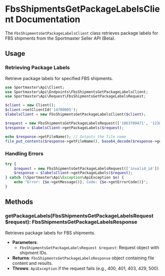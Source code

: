 # FbsShipmentsGetPackageLabelsClient Documentation

The `FbsShipmentsGetPackageLabelsClient` class retrieves package labels for FBS shipments from the Sportmaster Seller API (Beta).

## Usage

### Retrieving Package Labels

Retrieve package labels for specified FBS shipments.

```php
use Sportmaster\Api\Client;
use Sportmaster\Api\Endpoints\FbsShipmentsGetPackageLabelsClient;
use Sportmaster\Api\Request\FbsShipmentsGetPackageLabelsRequest;

$client = new Client();
$client->setClientId('14700005');
$labelsClient = new FbsShipmentsGetPackageLabelsClient($client);

$request = new FbsShipmentsGetPackageLabelsRequest(['1863780471', '1238671442']);
$response = $labelsClient->getPackageLabels($request);

echo $response->getFileName(); // Outputs the file name
file_put_contents($response->getFileName(), base64_decode($response->getFileContent()));
```

### Handling Errors

```php
try {
    $request = new FbsShipmentsGetPackageLabelsRequest(['invalid_id']);
    $response = $labelsClient->getPackageLabels($request);
} catch (\Sportmaster\Api\Exception\ApiException $e) {
    echo "Error: {$e->getMessage()}, Code: {$e->getErrorCode()}";
}
```

## Methods

### getPackageLabels(FbsShipmentsGetPackageLabelsRequest $request): FbsShipmentsGetPackageLabelsResponse

Retrieves package labels for FBS shipments.

- **Parameters**:
  - `FbsShipmentsGetPackageLabelsRequest $request`: Request object with shipment IDs.
- **Returns**: `FbsShipmentsGetPackageLabelsResponse` object containing file content and results.
- **Throws**: `ApiException` if the request fails (e.g., 400, 401, 403, 429, 500).